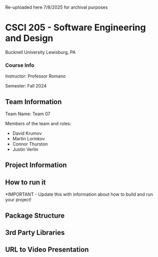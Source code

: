 Re-uploaded here 7/8/2025 for archival purposes

# CSCI 205 - Software Engineering and Design
Bucknell University
Lewisburg, PA
### Course Info
Instructor: Professor Romano

Semester: Fall 2024
## Team Information
Team Name: Team 07

Members of the team and roles:

- David Krumov
- Martin Lorinkov
- Connor Thurston
- Justin Verlin

## Project Information


## How to run it
*IMPORTANT - Update this with information about how to build and run your
project!
## Package Structure
## 3rd Party Libraries
## URL to Video Presentation
